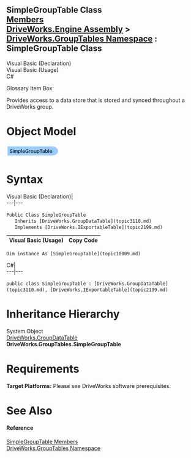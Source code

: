 SimpleGroupTable Class   
[Members](topic10010.md)   
[DriveWorks.Engine Assembly](topic2156.md) > [DriveWorks.GroupTables Namespace](topic10007.md) : SimpleGroupTable Class  
---  
  
Visual Basic (Declaration)    
Visual Basic (Usage)    
C# 

Glossary Item Box

Provides access to a data store that is stored and synced throughout a DriveWorks group. 

# Object Model

![](dotnetdiagramimages/image493.png)

# Syntax

Visual Basic (Declaration)|   
---|---  
      
    
    Public Class SimpleGroupTable 
       Inherits [DriveWorks.GroupDataTable](topic3110.md)
       Implements [DriveWorks.IExportableTable](topic2199.md)   
  
Visual Basic (Usage)| Copy Code  
---|---  
      
    
    Dim instance As [SimpleGroupTable](topic10009.md)  
  
C#|   
---|---  
      
    
    public class SimpleGroupTable : [DriveWorks.GroupDataTable](topic3110.md), [DriveWorks.IExportableTable](topic2199.md)    
  
# Inheritance Hierarchy

System.Object  
[DriveWorks.GroupDataTable](topic3110.md)  
**DriveWorks.GroupTables.SimpleGroupTable**  


# Requirements

**Target Platforms:** Please see DriveWorks software prerequisites.

# See Also

#### Reference

[SimpleGroupTable Members](topic10010.md)   
[DriveWorks.GroupTables Namespace](topic10007.md)


